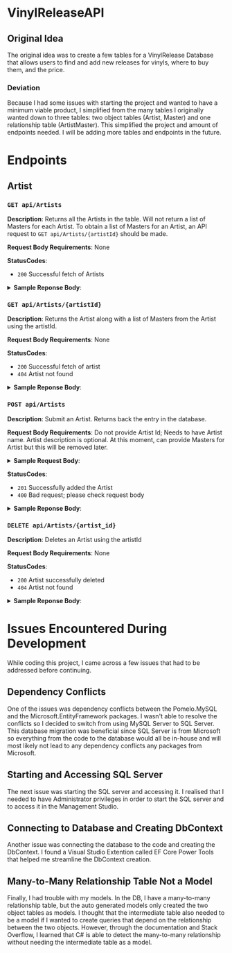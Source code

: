 # VinylReleaseAPI

## Original Idea
The original idea was to create a few tables for a VinylRelease Database that allows users to find and add new releases for vinyls, where to buy them, and the price. 

### Deviation
Because I had some issues with starting the project and wanted to have a minimum viable product, I simplified from the many tables I originally wanted down to three tables: two object tables (Artist, Master) and one relationship table (ArtistMaster). This simplified the project and amount of endpoints needed. I will be adding more tables and endpoints in the future.

# Endpoints
## Artist
### `GET api/Artists`
**Description**: Returns all the Artists in the table. Will not return a list of Masters for each Artist. To obtain a list of Masters for an Artist, an API request to `GET api/Artists/{artistId}` should be made. 

**Request Body Requirements**: None

**StatusCodes**:
- `200`   Successful fetch of Artists

<details>
<summary><b>Sample Reponse Body</b>:</summary>

```json
{
  "statusCode": 200,
  "statusDescription": "Successfully fetched all artists",
  "data": [
    {
      "artistId": 1,
      "artistName": "Turnstile",
      "artistDesc": "Hardcore band from Baltimore/DC/Ohio area, USA",
      "masters": []
    },
    {
      "artistId": 2,
      "artistName": "Beyonce",
      "artistDesc": "American singer, songwriter, actress and cultural icon",
      "masters": []
    },
    {
      "artistId": 3,
      "artistName": "Viagra Boys",
      "artistDesc": "Swedish post-punk band from Stockholm",
      "masters": []
    }
  ]
}
```
</details>


### `GET api/Artists/{artistId}`
**Description**: Returns the Artist along with a list of Masters from the Artist using the artistId.

**Request Body Requirements**: None

**StatusCodes**:
- `200`   Successful fetch of artist
- `404`   Artist not found

<details>
<summary><b>Sample Reponse Body</b>:</summary>

```json
{
  "statusCode": 200,
  "statusDescription": "Successful fetch of artist",
  "data": [
    {
      "artistId": 1,
      "artistName": "Turnstile",
      "artistDesc": "Hardcore band from Baltimore/DC/Ohio area, USA",
      "masters": [
        {
          "masterId": 5,
          "masterName": "Glow On",
          "masterYear": 2021,
          "artists": []
        },
        {
          "masterId": 6,
          "masterName": "Time & Space",
          "masterYear": 2018,
          "artists": []
        },
        {
          "masterId": 7,
          "masterName": "Nonstop Feeling",
          "masterYear": 2016,
          "artists": []
        },
        {
          "masterId": 8,
          "masterName": "Step to Rhythm",
          "masterYear": 2013,
          "artists": []
        }
      ]
    }
  ]
}
```
</details>

### `POST api/Artists`
**Description**: Submit an Artist. Returns back the entry in the database.

**Request Body Requirements**: Do not provide Artist Id; Needs to have Artist name. Artist description is optional. At this moment, can provide Masters for Artist but this will be removed later.

<details>
<summary><b>Sample Request Body</b>:</summary>

```json
{
  "artistName": "Idles",
  "artistDesc": " British heavy indie/punk band from Bristol, London, and Newport."
}
```
</details>

**StatusCodes**:
- `201`   Successfully added the Artist
- `400`   Bad request; please check request body

<details>
<summary><b>Sample Reponse Body</b>:</summary>

```json
{
  "statusCode": 201,
  "statusDescription": "Added the artist",
  "data": [
    {
      "artistId": 13,
      "artistName": "Idles",
      "artistDesc": " British heavy indie/punk band from Bristol, London, and Newport.",
      "masters": []
    }
  ]
}
```
</details>

### `DELETE api/Artists/{artist_id}`
**Description**: Deletes an Artist using the artistId

**Request Body Requirements**: None

**StatusCodes**:
- `200` Artist successfully deleted
- `404` Artist not found

<details>
<summary><b>Sample Reponse Body</b>:</summary>

```json
{
  "statusCode": 200,
  "statusDescription": "Artist deleted",
  "data": null
}
```
</details>

# Issues Encountered During Development
While coding this project, I came across a few issues that had to be addressed before continuing.

## Dependency Conflicts
One of the issues was dependency conflicts between the Pomelo.MySQL and the Microsoft.EntityFramework packages. I wasn't able to resolve the conflicts so I decided to switch from using MySQL Server to SQL Server. This database migration was beneficial since SQL Server is from Microsoft so everything from the code to the database would all be in-house and will most likely not lead to any dependency conflicts any packages from Microsoft.

## Starting and Accessing SQL Server
The next issue was starting the SQL server and accessing it. I realised that I needed to have Administrator privileges in order to start the SQL server and to access it in the Management Studio.

## Connecting to Database and Creating DbContext
Another issue was connecting the database to the code and creating the DbContext. I found a Visual Studio Extention called EF Core Power Tools that helped me streamline the DbContext creation.

## Many-to-Many Relationship Table Not a Model
Finally, I had trouble with my models. In the DB, I have a many-to-many relationship table, but the auto generated models only created the two object tables as models. I thought that the intermediate table also needed to be a model if I wanted to create queries that depend on the relationship between the two objects. However, through the documentation and Stack Overflow, I learned that C# is able to detect the many-to-many relationship without needing the intermediate table as a model.

